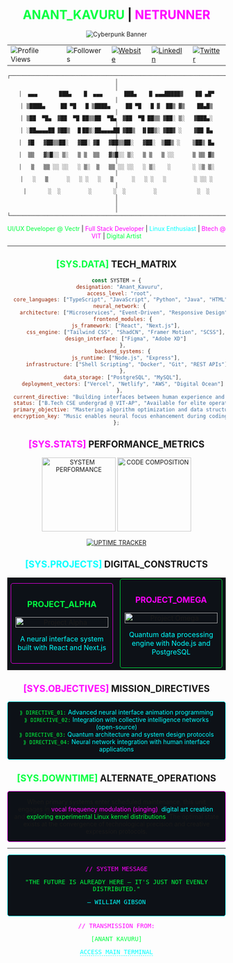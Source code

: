 
<!-- BEGIN::ENCRYPTED_TRANSMISSION -->
<div align="center">

# <span style="color:#00FF41">ANANT_KAVURU</span> | <span style="color:#FF00FF">NETRUNNER</span>

![Cyberpunk Banner](https://github.com/user-attachments/assets/7106a67a-6cc1-4631-a8e6-b51dae9b5249)

<div align="center">
  <table>
    <tr>
      <td><img src="https://komarev.com/ghpvc/?username=Condition00&style=flat-square&color=00ff41" alt="Profile Views"/></td>
      <td><img src="https://img.shields.io/github/followers/Condition00?style=flat-square&color=ff00ff&logo=github" alt="Followers"/></td>
      <td>
        <a href="https://mohitkavuru.in">
          <img src="https://img.shields.io/badge/TERMINAL-00FF41?style=flat-square&logo=matrix&logoColor=black" alt="Website"/>
        </a>
      </td>
      <td>
        <a href="https://linkedin.com/in/your-linkedin">
          <img src="https://img.shields.io/badge/NETWORK-FF00FF?style=flat-square&logo=linkedin&logoColor=black" alt="LinkedIn"/>
        </a>
      </td>
      <td>
        <a href="https://twitter.com/your-twitter">
          <img src="https://img.shields.io/badge/SIGNAL-00FFFF?style=flat-square&logo=twitter&logoColor=black" alt="Twitter"/>
        </a>
      </td>
    </tr>
  </table>
</div>

```ascii
┌─────────────────────────────────────────────────────────────────────────┐
│                                                                         │
│  ▄▄▄       ███▄    █  ▄▄▄       ███▄    █ ▄▄▄█████▓    ██ ▄█▀          │
│ ▒████▄     ██ ▀█   █ ▒████▄     ██ ▀█   █ ▓  ██▒ ▓▒    ██▄█▒           │
│ ▒██  ▀█▄  ▓██  ▀█ ██▒▒██  ▀█▄  ▓██  ▀█ ██▒▒ ▓██░ ▒░   ▓███▄░           │
│ ░██▄▄▄▄██ ▓██▒  ▐▌██▒░██▄▄▄▄██ ▓██▒  ▐▌██▒░ ▓██▓ ░    ▓██ █▄           │
│  ▓█   ▓██▒▒██░   ▓██░ ▓█   ▓██▒▒██░   ▓██░  ▒██▒ ░    ▒██▒ █▄          │
│  ▒▒   ▓▒█░░ ▒░   ▒ ▒  ▒▒   ▓▒█░░ ▒░   ▒ ▒   ▒ ░░      ▒ ▒▒ ▓▒          │
│   ▒   ▒▒ ░░ ░░   ░ ▒░  ▒   ▒▒ ░░ ░░   ░ ▒░    ░       ░ ░▒ ▒░          │
│   ░   ▒      ░   ░ ░   ░   ▒      ░   ░ ░   ░         ░ ░░ ░           │
│       ░  ░         ░       ░  ░         ░             ░  ░             │
│                                                                         │
└─────────────────────────────────────────────────────────────────────────┘
```

<p align="center">
  <span style="color:#00FF41">UI/UX Developer @ Vectr</span> | <span style="color:#FF00FF">Full Stack Developer</span> | <span style="color:#00FFFF">Linux Enthusiast</span> | <span style="color:#FF00FF">Btech @ VIT</span> | <span style="color:#00FF41">Digital Artist</span>
</p>

<!-- SYSTEM STATUS: ONLINE -->
<!-- NEURAL CONNECTION: ESTABLISHED -->
<!-- ENCRYPTION: ENABLED -->

---

## <span style="color:#00FF41">[SYS.DATA]</span> TECH_MATRIX

```javascript
const SYSTEM = {
  designation: "Anant_Kavuru",
  access_level: "root",
  core_languages: ["TypeScript", "JavaScript", "Python", "Java", "HTML", "CSS", "Bash"],
  neural_network: {
    architecture: ["Microservices", "Event-Driven", "Responsive Design"],
    frontend_modules: {
      js_framework: ["React", "Next.js"],
      css_engine: ["Tailwind CSS", "ShadCN", "Framer Motion", "SCSS"],
      design_interface: ["Figma", "Adobe XD"]
    },
    backend_systems: {
      js_runtime: ["Node.js", "Express"],
      infrastructure: ["Shell Scripting", "Docker", "Git", "REST APIs"]
    },
    data_storage: ["PostgreSQL", "MySQL"],
    deployment_vectors: ["Vercel", "Netlify", "AWS", "Digital Ocean"]
  },
  current_directive: "Building interfaces between human experience and digital reality",
  status: ["B.Tech CSE undergrad @ VIT-AP", "Available for elite operations and collaborations"],
  primary_objective: "Mastering algorithm optimization and data structures",
  encryption_key: "Music enables neural focus enhancement during coding sessions"
};
```

## <span style="color:#FF00FF">[SYS.STATS]</span> PERFORMANCE_METRICS

<div align="center">
  <img src="https://github-readme-stats.vercel.app/api?username=Condition00&show_icons=true&theme=synthwave&hide_border=true&bg_color=0D1117&title_color=00FF41&icon_color=FF00FF&text_color=00FFFF" alt="SYSTEM PERFORMANCE" height="170px"/>
  <img src="https://github-readme-stats.vercel.app/api/top-langs/?username=Condition00&layout=compact&theme=synthwave&hide_border=true&bg_color=0D1117&title_color=00FF41&text_color=00FFFF" alt="CODE COMPOSITION" height="170px"/>
</div>

<div align="center">

  [![UPTIME TRACKER](https://streak-stats.demolab.com?user=Condition00&theme=synthwave&hide_border=true&background=0D1117&stroke=00FFFF&ring=FF00FF&fire=00FF41&currStreakNum=00FFFF&sideNums=00FF41&currStreakLabel=FF00FF&sideLabels=00FFFF&dates=FF00FF)](https://git.io/streak-stats)

</div>

## <span style="color:#00FFFF">[SYS.PROJECTS]</span> DIGITAL_CONSTRUCTS

<table border="0" style="background-color:#0D1117; border:none;">
  <tr>
    <td width="50%">
      <div align="center" style="background-color:#0D1117; border: 1px solid #FF00FF; border-radius:5px; padding:10px;">
        <h3 align="center" style="color:#00FF41;">PROJECT_ALPHA</h3>
        <a href="https://github.com/Condition00/project1" target="_blank">
          <img src="https://via.placeholder.com/350x200/0D1117/00FF41?text=CYBERNETIC+INTERFACE" width="100%" alt="Project Alpha"/>
        </a>
        <p align="center" style="color:#00FFFF;">
          A neural interface system built with React and Next.js
        </p>
      </div>
    </td>
    <td width="50%">
      <div align="center" style="background-color:#0D1117; border: 1px solid #00FF41; border-radius:5px; padding:10px;">
        <h3 align="center" style="color:#FF00FF;">PROJECT_OMEGA</h3>
        <a href="https://github.com/Condition00/project2" target="_blank">
          <img src="https://via.placeholder.com/350x200/0D1117/FF00FF?text=DATA+MATRIX" width="100%" alt="Project Omega"/>
        </a>
        <p align="center" style="color:#00FFFF;">
          Quantum data processing engine with Node.js and PostgreSQL
        </p>
      </div>
    </td>
  </tr>
</table>

## <span style="color:#FF00FF">[SYS.OBJECTIVES]</span> MISSION_DIRECTIVES

<div style="background-color:#0D1117; border:1px solid #00FFFF; padding:15px; border-radius:5px;">
  <code style="color:#00FF41;">⟫ DIRECTIVE_01:</code> <span style="color:#00FFFF;">Advanced neural interface animation programming</span><br>
  <code style="color:#00FF41;">⟫ DIRECTIVE_02:</code> <span style="color:#00FFFF;">Integration with collective intelligence networks (open-source)</span><br>
  <code style="color:#00FF41;">⟫ DIRECTIVE_03:</code> <span style="color:#00FFFF;">Quantum architecture and system design protocols</span><br>
  <code style="color:#00FF41;">⟫ DIRECTIVE_04:</code> <span style="color:#00FFFF;">Neural network integration with human interface applications</span>
</div>

## <span style="color:#00FF41">[SYS.DOWNTIME]</span> ALTERNATE_OPERATIONS

<div style="background-color:#0D1117; border:1px solid #FF00FF; padding:15px; border-radius:5px;">
  When primary systems enter scheduled maintenance, this unit engages in <span style="color:#FF00FF;">vocal frequency modulation (singing)</span>, <span style="color:#00FFFF;">digital art creation</span>, and <span style="color:#00FF41;">exploring experimental Linux kernel distributions</span>. The optimal state exists at the convergence of technological precision and creative expression protocols.
</div>

---

<div align="center" style="background-color:#0D1117; padding:10px; border:1px solid #00FFFF; border-radius:5px;">

  <p style="color:#FF00FF; font-family:monospace;">// SYSTEM MESSAGE</p>
  <p style="color:#00FF41; font-family:monospace;">"THE FUTURE IS ALREADY HERE — IT'S JUST NOT EVENLY DISTRIBUTED."</p>
  <p style="color:#00FFFF; font-family:monospace;">— WILLIAM GIBSON</p>

</div>

<div align="center">

  <p style="color:#FF00FF; font-family:monospace;">// TRANSMISSION FROM:</p>
  <p style="color:#00FF41; font-family:monospace;">[ANANT KAVURU]</p>
  <p style="color:#00FFFF; font-family:monospace;"><a href="https://mohitkavuru.in" style="color:#00FFFF; text-decoration:none; border-bottom:1px dashed #00FFFF;">ACCESS MAIN TERMINAL</a></p>

</div>

<!-- END::ENCRYPTED_TRANSMISSION -->
